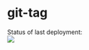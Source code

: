 # git-tag

Status of last deployment:<br>
<img src="https://github.com/jnxwl-git/git-tag/workflows/My-GitHub-Actions/badge.svg?branch-master"><br>

